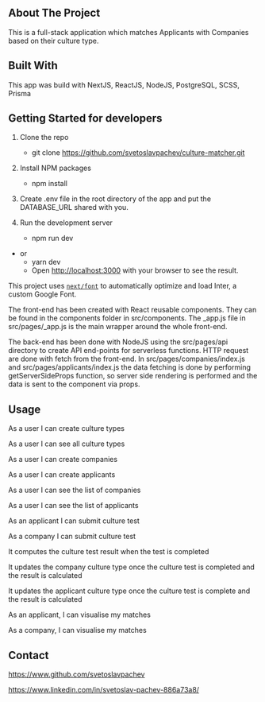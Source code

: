 ## About The Project

This is a full-stack application which matches Applicants with Companies based on their culture type.

## Built With

This app was build with NextJS, ReactJS, NodeJS, PostgreSQL, SCSS, Prisma

## Getting Started for developers

1. Clone the repo
   - git clone https://github.com/svetoslavpachev/culture-matcher.git
2. Install NPM packages
   - npm install
3. Create .env file in the root directory of the app and put the DATABASE_URL shared with you.

4. Run the development server
   - npm run dev
* or
   - yarn dev
   - Open [http://localhost:3000](http://localhost:3000) with your browser to see the result.

This project uses [`next/font`](https://nextjs.org/docs/basic-features/font-optimization) to automatically optimize and load Inter, a custom Google Font.

 The front-end has been created with React reusable components. They can be found in the components folder in src/components. The _app.js file in src/pages/_app.js is the main wrapper around the whole front-end.
 
 The back-end has been done with NodeJS using the src/pages/api directory to create API end-points for serverless functions. HTTP request are done with fetch from the front-end. In src/pages/companies/index.js and src/pages/applicants/index.js the data fetching is done by performing getServerSideProps function, so server side rendering is performed and the data is sent to the component via props.


## Usage

As a user I can create culture types

As a user I can see all culture types

As a user I can create companies

As a user I can create applicants

As a user I can see the list of companies

As a user I can see the list of applicants

As an applicant I can submit culture test

As a company I can submit culture test

It computes the culture test result when the test is completed

It updates the company culture type once the culture test is completed and the result is calculated

It updates the applicant culture type once the culture test is complete and the result is calculated

As an applicant, I can visualise my matches

As a company, I can visualise my matches


## Contact
 https://www.github.com/svetoslavpachev

 https://www.linkedin.com/in/svetoslav-pachev-886a73a8/







